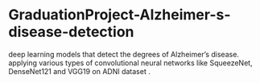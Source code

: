 # GraduationProject-Alzheimer-s-disease-detection
deep learning models that detect the degrees of Alzheimer’s disease. applying various types of convolutional neural networks like SqueezeNet, DenseNet121 and VGG19 on ADNI dataset .
